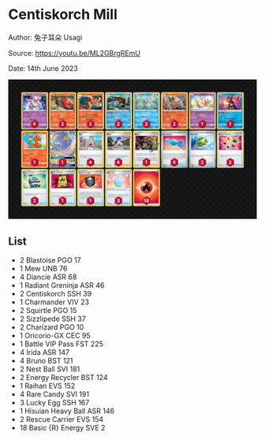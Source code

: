 # Centiskorch Mill

Author: 兔子耳朵 Usagi

Source: <https://youtu.be/ML2GBrgREmU>

Date: 14th June 2023

![decklist](../../images/PAL/Centiskorch%20Mill/1-%20Centiskorch%20Mill.png)

## List

* 2 Blastoise PGO 17
* 1 Mew UNB 76
* 4 Diancie ASR 68
* 1 Radiant Greninja ASR 46
* 2 Centiskorch SSH 39
* 1 Charmander VIV 23
* 2 Squirtle PGO 15
* 2 Sizzlipede SSH 37
* 2 Charizard PGO 10
* 1 Oricorio-GX CEC 95
* 1 Battle VIP Pass FST 225
* 4 Irida ASR 147
* 4 Bruno BST 121
* 2 Nest Ball SVI 181
* 2 Energy Recycler BST 124
* 1 Raihan EVS 152
* 4 Rare Candy SVI 191
* 3 Lucky Egg SSH 167
* 1 Hisuian Heavy Ball ASR 146
* 2 Rescue Carrier EVS 154
* 18 Basic {R} Energy SVE 2
